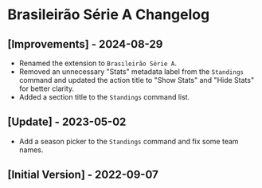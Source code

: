 # Brasileirão Série A Changelog

## [Improvements] - 2024-08-29

- Renamed the extension to `Brasileirão Série A`.
- Removed an unnecessary "Stats" metadata label from the `Standings` command and updated the action title to "Show Stats" and "Hide Stats" for better clarity.
- Added a section title to the `Standings` command list.

## [Update] - 2023-05-02

- Add a season picker to the `Standings` command and fix some team names.

## [Initial Version] - 2022-09-07
